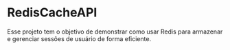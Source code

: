 # RedisCacheAPI
Esse projeto tem o objetivo de demonstrar como usar Redis para armazenar e gerenciar sessões de usuário de forma eficiente.
